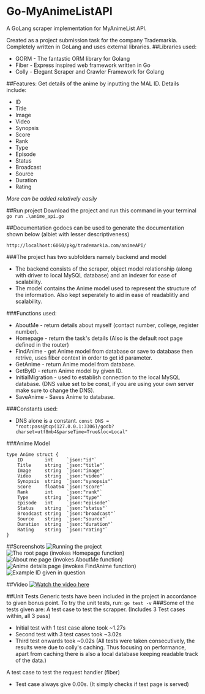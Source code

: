 # Go-MyAnimeListAPI
A GoLang scraper implementation for MyAnimeList API.

Created as a project submission task for the company Trademarkia. Completely written in GoLang and uses external libraries.
##Libraries used:
* GORM - The fantastic ORM library for Golang
* Fiber - Express inspired web framework written in Go
* Colly - Elegant Scraper and Crawler Framework for Golang

##Features:
Get details of the anime by inputting the MAL ID.
Details include:
* 	ID        
* 	Title    
* 	Image     
* 	Video    
* 	Synopsis  
* 	Score     
* 	Rank      
* 	Type    
* 	Episode  
* 	Status   
* 	Broadcast
* 	Source   
* 	Duration 
* 	Rating

_More can be added relatively easily_

##Run project
Download the project and run this command in your terminal
```go run .\anime_api.go ```

##Documentation
godocs can be used to generate the documentation shown below (albiet with lesser descriptiveness)
```godoc -http=:6060
http://localhost:6060/pkg/trademarkia.com/animeAPI/ 
```

###The project has two subfolders namely backend and model
* The backend consists of the scraper, object model relationship (along with driver to local MySQL database) and an indexer for ease of scalability.
* The model contains the Anime model used to represent the structure of the information. Also kept seperately to aid in ease of readablitly and scalability.

###Functions used:
* AboutMe - return details about myself (contact number, college, register number).
* Homepage - return the task's details (Also is the default root page defined in the router)
* FindAnime - get Anime model from database or save to database then retrive, uses fiber context in order to get id parameter.
* GetAnime - return Anime model from database.
* GetByID - return Anime model by given ID.
* InitialMigration - used to establish connection to the local MySQL database. (DNS value set to be const, if you are using your own server make sure to change the DNS).
* SaveAnime - Saves Anime to database. 

###Constants used:
* DNS alone is a constant.
```const DNS = "root:pass@tcp(127.0.0.1:3306)/godb?charset=utf8mb4&parseTime=True&loc=Local"```

###Anime Model
```
type Anime struct {
    ID        int     `json:"id"`
    Title     string  `json:"title"`
    Image     string  `json:"image"`
    Video     string  `json:"video"`
    Synopsis  string  `json:"synopsis"`
    Score     float64 `json:"score"`
    Rank      int     `json:"rank"`
    Type      string  `json:"type"`
    Episode   int     `json:"episode"`
    Status    string  `json:"status"`
    Broadcast string  `json:"broadcast"`
    Source    string  `json:"source"`
    Duration  string  `json:"duration"`
    Rating    string  `json:"rating"`
}
```

##Screenshots
![Running the project](https://user-images.githubusercontent.com/480968/131229224-bdb01065-495b-4a6a-9108-6502787886ea.png)
![The root page (invokes Homepage function)](https://user-images.githubusercontent.com/480968/131229375-4a891aec-bd17-408a-b94b-601ea2ac8c70.png)
![About me page (invokes AboutMe function)](https://user-images.githubusercontent.com/480968/131229394-e80fc19c-d3f9-4def-a302-4e7b8c03a31c.png)
![Anime details page (invokes FindAnime function)](https://user-images.githubusercontent.com/480968/131229404-5ef1498e-e774-4fb9-8d06-c860f150f7d7.png)
![Example ID given in question](https://user-images.githubusercontent.com/480968/131229439-29430d6d-20a4-47f0-9ade-4f8a4026c0be.png)

##Video
[![Watch the video here](https://img.youtube.com/vi/ZnL5h8xfhL4/0.jpg)](https://youtu.be/ZnL5h8xfhL4)

##Unit Tests
Generic tests have been included in the project in accordance to given bonus point.
To try the unit tests, run:
```go test -v```
###Some of the tests given are:
A test case to test the scrapper. (Includes 3 Test cases within, all 3 pass)
* Initial test with 1 test case alone took ~1.27s
* Second test with 3 test cases took ~3.02s
* Third test onwards took ~0.02s
(All tests were taken consecutively, the results were due to colly's caching. Thus focusing on performance, apart from caching there is also a local database keeping readable track of the data.)

A test case to test the request handler (fiber)
* Test case always give 0.00s. (It simply checks if test page is served)
